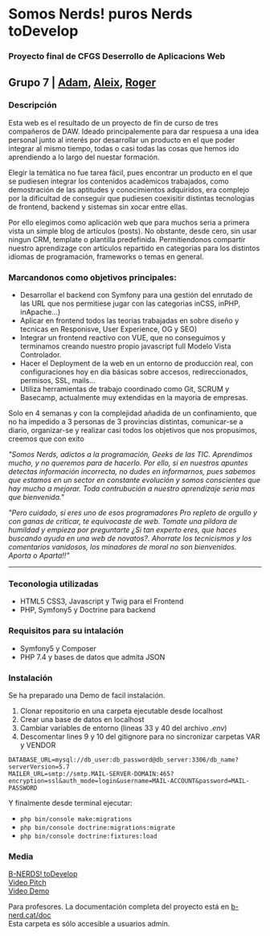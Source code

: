 # Somos Nerds! puros Nerds toDevelop

### Proyecto final de CFGS Deserrollo de Aplicacions Web
Grupo 7 | [Adam](https://github.com/adamjalich), [Aleix](https://github.com/aleixr20), [Roger](https://github.com/rogercrdaw)
--- 
### Descripción
Esta web es el resultado de un proyecto de fin de curso de tres compañeros de DAW. Ideado principalemente para dar respuesa a una idea personal junto al interés por desarrollar un producto en el que poder integrar al mismo tiempo, todas o casi todas las cosas que hemos ido aprendiendo a lo largo del nuestar formación.  

Elegir la temàtica no fue tarea fàcil, pues encontrar un producto en el que se pudiesen integrar los contenidos acadèmicos trabajados, como demostración de las aptitudes y conocimientos adquiridos, era complejo por la dificultad de conseguir que pudiesen coexisitir distintas tecnologias de frontend, backend y sistemas sin xocar entre ellas.

Por ello elegimos como aplicación web que para muchos seria a primera vista un simple blog de artículos (posts). No obstante, desde cero, sin usar ningun CRM, template o plantilla predefinida. Permitiendonos compartir nuestro aprendizage con artículos repartido en categorias para los distintos idiomas de programación, frameworks o temas en general.

### Marcandonos como objetivos principales:

- Desarrollar el backend con Symfony para una gestión del enrutado de las URL que nos permitiese jugar con las categorias inCSS, inPHP, inApache...)
- Aplicar en frontend todos las teorias trabajadas en sobre diseño y tecnicas en Responisve, User Experience, OG y SEO)
- Integrar un frontend reactivo con VUE, que no conseguimos y terminamos creando nuestro propio javascript full Modelo Vista Controlador.
- Hacer el Deployment de la web en un entorno de producción real, con configuraciones hoy en dia básicas sobre accesos, redireccionados, permisos, SSL, mails...
- Utiliza herramientas de trabajo coordinado como Git, SCRUM y Basecamp, actualmente muy extendidas en la mayoria de empresas.

Solo en 4 semanas y con la complejidad añadida de un confinamiento, que no ha impedido a 3 personas de 3 provincias distintas, comunicar-se a diario, organizar-se y realizar casi todos los objetivos que nos propusimos, creemos que con exito   

_"Somos Nerds, adictos a la programación, Geeks de las TIC. Aprendimos mucho, y no queremos para de hacerlo. Por ello, si en nuestros apuntes detectas información incorrecta, no dudes en informarnos, pues sabemos que estamos en un sector en constante evolución y somos conscientes que hay mucho a mejorar.
Toda contrubución a nuestro aprendizaje seria mas que bienvenida."_    

_"Pero cuidado, si eres uno de esos programadores Pro repleto de orgullo y con ganas de criticar, te equivocaste de web. Tomate una pildora de humildad y empieza por preguntarte ¿Si tan experto eres, que haces buscando ayuda en una web de novatos?. Ahorrate los tecnicismos y los comentarios vanidosos, los minadores de moral no son bienvenidos.    
Aporta o Aparta!!"_    

---

### Teconologia utilizadas
- HTML5 CSS3, Javascript y Twig para el Frontend
- PHP, Symfony5 y Doctrine para backend

### Requisitos para su intalación
- Symfony5 y Composer
- PHP 7.4 y bases de datos que admita JSON

### Instalación
Se ha preparado una Demo de facil instalación.
1. Clonar repositorio en una carpeta ejecutable desde localhost
2. Crear una base de datos en localhost
3. Cambiar variables de entorno (lineas 33 y 40 del archivo *.env*)
4. Descomentar lines 9 y 10 del gitignore para no sincronizar carpetas VAR y VENDOR 
~~~~
DATABASE_URL=mysql://db_user:db_password@db_server:3306/db_name?serverVersion=5.7
MAILER_URL=smtp://smtp.MAIL-SERVER-DOMAIN:465?encryption=ssl&auth_mode=login&username=MAIL-ACCOUNT&password=MAIL-PASSWORD
~~~~
Y finalmente desde terminal ejecutar:
- `php bin/console make:migrations`
- `php bin/console doctrine:migrations:migrate`
- `php bin/console doctrine:fixtures:load`

### Media
[B-NERDS! toDevelop](https://www.b-nerd.cat)    
[Video Pitch](https://www.b-nerd.cat/docs/files/video_pitch_hd.mp4)    
[Video Demo](https://www.b-nerd.cat/docs/files/demo.mp4)    

Para profesores.
La documentación completa del proyecto está en [b-nerd.cat/doc](https://www.b-nerd.cat/doc)    
Esta carpeta es sólo accesible a usuarios admin.